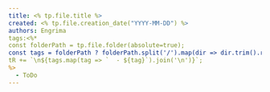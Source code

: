 ```yaml
---
title: <% tp.file.title %>
created: <% tp.file.creation_date("YYYY-MM-DD") %>
authors: Engrima
tags:<%* 
const folderPath = tp.file.folder(absolute=true);
const tags = folderPath ? folderPath.split('/').map(dir => dir.trim().replace(/ /g, '_')) : [];
tR += `\n${tags.map(tag => `  - ${tag}`).join('\n')}`;
%>
  - ToDo
---
```

